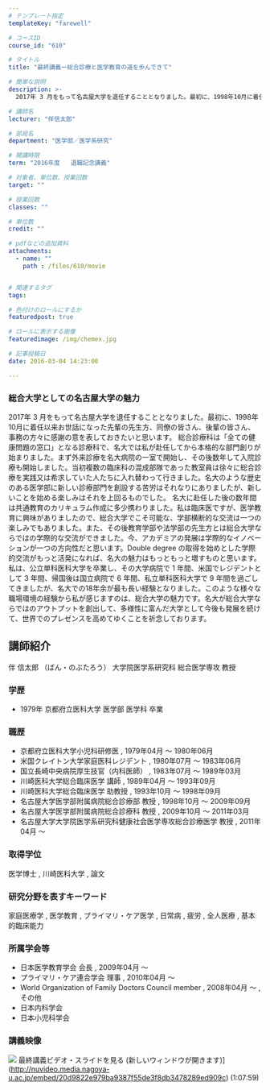 ```yaml
---
# テンプレート指定
templateKey: "farewell"

# コースID
course_id: "610"

# タイトル
title: "最終講義ー総合診療と医学教育の道を歩んできて"

# 簡単な説明
description: >-
  2017年 3 月をもって名古屋大学を退任することとなりました。最初に、1998年10月に着任以来お世話になった先輩の先生方、同僚の皆さん、後輩の皆さん、事務の方々に感謝の意を表しておきたいと...

# 講師名
lecturer: "伴信太郎"

# 部局名
department: "医学部／医学系研究"

# 開講時限
term: "2016年度	退職記念講義"

# 対象者、単位数、授業回数
target: ""

# 授業回数
classes: ""

# 単位数
credit: ""

# pdfなどの追加資料
attachments: 
  - name: "" 
    path : /files/610/movie


# 関連するタグ
tags:

# 色付けのロールにするか
featuredpost: true

# ロールに表示する画像
featuredimage: /img/chemex.jpg

# 記事投稿日
date: 2016-03-04 14:23:00

---
```

  
### 総合大学としての名古屋大学の魅力  
2017年 3 月をもって名古屋大学を退任することとなりました。最初に、1998年10月に着任以来お世話になった先輩の先生方、同僚の皆さん、後輩の皆さん、事務の方々に感謝の意を表しておきたいと思います。 総合診療科は「全ての健康問題の窓口」となる診療科で、名大では私が赴任してから本格的な部門創りが始まりました。まず外来診療を名大病院の一室で開始し、その後数年して入院診療も開始しました。当初複数の臨床科の混成部隊であった教室員は徐々に総合診療を実践又は希求していた人たちに入れ替わって行きました。名大のような歴史のある医学部に新しい診療部門を創設する苦労はそれなりにありましたが、新しいことを始める楽しみはそれを上回るものでした。 名大に赴任した後の数年間は共通教育のカリキュラム作成に多少携わりました。私は臨床医ですが、医学教育に興味がありましたので、総合大学でこそ可能な、学部横断的な交流は一つの楽しみでもありました。また、その後教育学部や法学部の先生方とは総合大学ならではの学際的な交流ができました。今、アカデミアの発展は学際的なイノベーションが一つの方向性だと思います。Double degree の取得を始めとした学際的交流がもっと活発になれば、名大の魅力はもっともっと増すものと思います。 私は、公立単科医科大学を卒業し、その大学病院で 1 年間、米国でレジデントとして 3 年間、帰国後は国立病院で 6 年間、私立単科医科大学で 9 年間を過ごしてきましたが、名大での18年余が最も長い経験となりました。このような様々な職場環境の経験から私が感じますのは、総合大学の魅力です。名大が総合大学ならではのアウトプットを創出して、多様性に富んだ大学として今後も発展を続けて、世界でのプレゼンスを高めてゆくことを祈念しております。
## 講師紹介

伴 信太郎 （ばん・のぶたろう） 大学院医学系研究科 総合医学専攻 教授 

### 学歴

  * 1979年 京都府立医科大学 医学部 医学科 卒業

### 職歴

  * 京都府立医科大学小児科研修医 , 1979年04月 ～ 1980年06月
  * 米国クレイトン大学家庭医科レジデント , 1980年07月 ～ 1983年06月
  * 国立長崎中央病院厚生技官（内科医師） , 1983年07月 ～ 1989年03月
  * 川崎医科大学総合臨床医学 講師 , 1989年04月 ～ 1993年09月
  * 川崎医科大学総合臨床医学 助教授 , 1993年10月 ～ 1998年09月
  * 名古屋大学医学部附属病院総合診療部 教授 , 1998年10月 ～ 2009年09月
  * 名古屋大学医学部附属病院総合診療科 教授 , 2009年10月 ～ 2011年03月
  * 名古屋大学大学院医学系研究科健康社会医学専攻総合診療医学 教授 , 2011年04月 ～

### 取得学位

医学博士 , 川崎医科大学 , 論文

### 研究分野を表すキーワード

家庭医療学 , 医学教育 , プライマリ・ケア医学 , 日常病 , 疲労 , 全人医療 , 基本的臨床能力

### 所属学会等

  * 日本医学教育学会 会長 , 2009年04月 ～
  * プライマリ・ケア連合学会 理事 , 2010年04月 ～
  * World Organization of Family Doctors Council member , 2008年04月 ～ , その他
  * 日本内科学会
  * 日本小児科学会
### 講義映像


![](/files/610/movie) 最終講義ビデオ・スライドを見る (新しいウィンドウが開きます)](http://nuvideo.media.nagoya-u.ac.jp/embed/20d9822e979ba9387f55de3f8db3478289ed909c) (1:07:59)